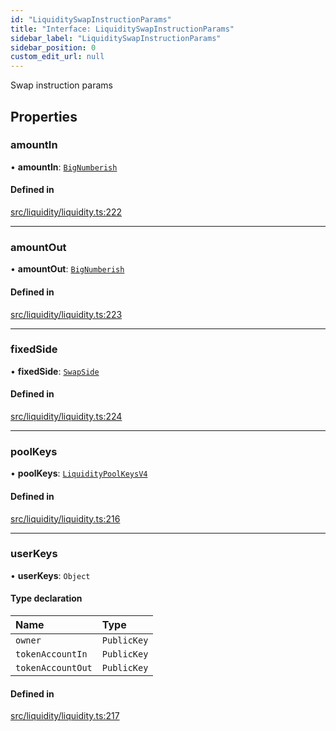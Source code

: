 ```yaml
---
id: "LiquiditySwapInstructionParams"
title: "Interface: LiquiditySwapInstructionParams"
sidebar_label: "LiquiditySwapInstructionParams"
sidebar_position: 0
custom_edit_url: null
---
```


Swap instruction params

## Properties

### amountIn

• **amountIn**: [`BigNumberish`](../modules.md#bignumberish)

#### Defined in

[src/liquidity/liquidity.ts:222](https://github.com/alpha-defi/raydium-sdk/blob/ce1010a/src/liquidity/liquidity.ts#L222)

___

### amountOut

• **amountOut**: [`BigNumberish`](../modules.md#bignumberish)

#### Defined in

[src/liquidity/liquidity.ts:223](https://github.com/alpha-defi/raydium-sdk/blob/ce1010a/src/liquidity/liquidity.ts#L223)

___

### fixedSide

• **fixedSide**: [`SwapSide`](../modules.md#swapside)

#### Defined in

[src/liquidity/liquidity.ts:224](https://github.com/alpha-defi/raydium-sdk/blob/ce1010a/src/liquidity/liquidity.ts#L224)

___

### poolKeys

• **poolKeys**: [`LiquidityPoolKeysV4`](../modules.md#liquiditypoolkeysv4)

#### Defined in

[src/liquidity/liquidity.ts:216](https://github.com/alpha-defi/raydium-sdk/blob/ce1010a/src/liquidity/liquidity.ts#L216)

___

### userKeys

• **userKeys**: `Object`

#### Type declaration

| Name | Type |
| :------ | :------ |
| `owner` | `PublicKey` |
| `tokenAccountIn` | `PublicKey` |
| `tokenAccountOut` | `PublicKey` |

#### Defined in

[src/liquidity/liquidity.ts:217](https://github.com/alpha-defi/raydium-sdk/blob/ce1010a/src/liquidity/liquidity.ts#L217)
